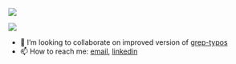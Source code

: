 ![](https://github-readme-stats.vercel.app/api?username=ss18&show_icons=true&count_private=true)

![](https://github-readme-stats.vercel.app/api/top-langs/?username=ss18&layout=compact)

- 💞️ I’m looking to collaborate on improved version of [grep-typos](https://github.com/ss18/grep-typos)
- 📫 How to reach me: [email](mailto:semen.zhydenko@gmail.com), [linkedin](https://www.linkedin.com/in/zhydenko/)

<!---
ss18/ss18 is a ✨ special ✨ repository because its `README.md` (this file) appears on your GitHub profile.
You can click the Preview link to take a look at your changes.
--->
